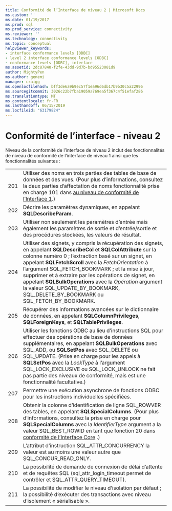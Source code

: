```yaml
---
title: Conformité de l’Interface de niveau 2 | Microsoft Docs
ms.custom: ''
ms.date: 01/19/2017
ms.prod: sql
ms.prod_service: connectivity
ms.reviewer: ''
ms.technology: connectivity
ms.topic: conceptual
helpviewer_keywords:
- interface conformance levels [ODBC]
- level 2 interface conformance levels [ODBC]
- conformance levels [ODBC], interface
ms.assetid: 2dc87840-f2fe-43dd-9d7b-bd95523081d9
author: MightyPen
ms.author: genemi
manager: craigg
ms.openlocfilehash: bff3de6a9b9ec57f1ea96d6db17b9b30c5a22996
ms.sourcegitcommit: 3026c22b7fba19059a769ea5f367c4f51efaf286
ms.translationtype: MT
ms.contentlocale: fr-FR
ms.lasthandoff: 06/15/2019
ms.locfileid: "63179824"
---
```

# <a name="level-2-interface-conformance"></a>Conformité de l’interface - niveau 2
Niveau de la conformité de l’interface de niveau 2 inclut des fonctionnalités de niveau de conformité de l’interface de niveau 1 ainsi que les fonctionnalités suivantes :  
  
|||  
|-|-|  
|201|Utiliser des noms en trois parties des tables de base de données et des vues. (Pour plus d’informations, consultez la deux parties d’affectation de noms fonctionnalité prise en charge 101 dans [au niveau de conformité de l’Interface 1](../../../odbc/reference/develop-app/level-1-interface-conformance.md).)|  
|202|Décrire les paramètres dynamiques, en appelant **SQLDescribeParam**.|  
|203|Utiliser non seulement les paramètres d’entrée mais également les paramètres de sortie et d’entrée/sortie et des procédures stockées, les valeurs de résultat.|  
|204|Utiliser des signets, y compris la récupération des signets, en appelant **SQLDescribeCol** et **SQLColAttribute** sur la colonne numéro 0 ; l’extraction basé sur un signet, en appelant **SQLFetchScroll** avec la *FetchOrientation* à l’argument SQL_FETCH_BOOKMARK ; et la mise à jour, supprimer et à extraire par les opérations de signet, en appelant **SQLBulkOperations** avec la *Opération* argument la valeur SQL_UPDATE_BY_BOOKMARK, SQL_DELETE_BY_BOOKMARK ou SQL_FETCH_BY_BOOKMARK.|  
|205|Récupérer des informations avancées sur le dictionnaire de données, en appelant **SQLColumnPrivileges**, **SQLForeignKeys**, et **SQLTablePrivileges**.|  
|206|Utiliser les fonctions ODBC au lieu d’instructions SQL pour effectuer des opérations de base de données supplémentaires, en appelant **SQLBulkOperations** avec SQL_ADD, ou **SQLSetPos** avec SQL_DELETE ou SQL_UPDATE. (Prise en charge pour les appels à **SQLSetPos** avec la *LockType* à l’argument SQL_LOCK_EXCLUSIVE ou SQL_LOCK_UNLOCK ne fait pas partie des niveaux de conformité, mais est une fonctionnalité facultative.)|  
|207|Permettre une exécution asynchrone de fonctions ODBC pour les instructions individuelles spécifiées.|  
|208|Obtenir la colonne d’identification de ligne SQL_ROWVER des tables, en appelant **SQLSpecialColumns**. (Pour plus d’informations, consultez la prise en charge pour **SQLSpecialColumns** avec la *IdentifierType* argument a la valeur SQL_BEST_ROWID en tant que fonction 20 dans [conformité de l’Interface Core](../../../odbc/reference/develop-app/core-interface-conformance.md) .)|  
|209|L’attribut d’instruction SQL_ATTR_CONCURRENCY la valeur est au moins une valeur autre que SQL_CONCUR_READ_ONLY.|  
|210|La possibilité de demande de connexion de délai d’attente et de requêtes SQL (sql_attr_login_timeout permet de contrôler et SQL_ATTR_QUERY_TIMEOUT).|  
|211|La possibilité de modifier le niveau d’isolation par défaut ; la possibilité d’exécuter des transactions avec niveau d’isolement « sérialisable ».|
